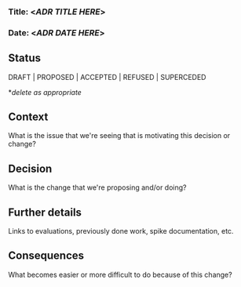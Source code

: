 ### **Title:** <*ADR TITLE HERE*>

### **Date:** <*ADR DATE HERE*>

## **Status**

DRAFT | PROPOSED | ACCEPTED | REFUSED | SUPERCEDED 

**delete as appropriate*

## **Context**

What is the issue that we're seeing that is motivating this decision or change?

## **Decision**

What is the change that we're proposing and/or doing?

## **Further details**

Links to evaluations, previously done work, spike documentation, etc. 

## **Consequences**

What becomes easier or more difficult to do because of this change?